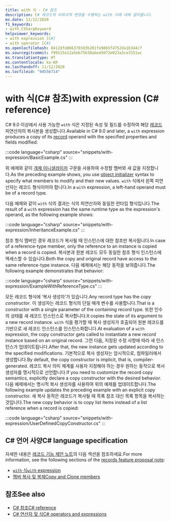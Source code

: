 ```yaml
---
title: with 식 - C# 참조
description: C# 레코드의 비파괴적 변경을 수행하는 with 식에 대해 알아봅니다.
ms.date: 11/12/2020
f1_keywords:
- with_CSharpKeyword
helpviewer_keywords:
- with expression [C#]
- with operator [C#]
ms.openlocfilehash: 8412dfe8663703d3b201fe98b5f4752da1b344cf
ms.sourcegitcommit: f99115e12a5eb75638abe45072e023a3ce3351ac
ms.translationtype: HT
ms.contentlocale: ko-KR
ms.lasthandoff: 11/12/2020
ms.locfileid: "94556714"
---
```

# <a name="with-expression-c-reference"></a><span data-ttu-id="3041d-103">with 식(C# 참조)</span><span class="sxs-lookup"><span data-stu-id="3041d-103">with expression (C# reference)</span></span>

<span data-ttu-id="3041d-104">C# 9.0 이상에서 사용 가능한 `with` 식은 지정된 속성 및 필드를 수정하여 해당 [레코드](../../whats-new/csharp-9.md#record-types) 피연산자의 복사본을 생성합니다.</span><span class="sxs-lookup"><span data-stu-id="3041d-104">Available in C# 9.0 and later, a `with` expression produces a copy of its [record](../../whats-new/csharp-9.md#record-types) operand with the specified properties and fields modified:</span></span>

:::code language="csharp" source="snippets/with-expression/BasicExample.cs" :::

<span data-ttu-id="3041d-105">위 예제와 같이 [개체 이니셜라이저](../../programming-guide/classes-and-structs/object-and-collection-initializers.md) 구문을 사용하여 수정할 멤버와 새 값을 지정합니다.</span><span class="sxs-lookup"><span data-stu-id="3041d-105">As the preceding example shows, you use [object initializer](../../programming-guide/classes-and-structs/object-and-collection-initializers.md) syntax to specify what members to modify and their new values.</span></span> <span data-ttu-id="3041d-106">`with` 식에서 왼쪽 피연산자는 레코드 형식이어야 합니다.</span><span class="sxs-lookup"><span data-stu-id="3041d-106">In a `with` expression, a left-hand operand must be of a record type.</span></span>

<span data-ttu-id="3041d-107">다음 예제와 같이 `with` 식의 결과는 식의 피연산자와 동일한 런타임 형식입니다.</span><span class="sxs-lookup"><span data-stu-id="3041d-107">The result of a `with` expression has the same runtime type as the expression's operand, as the following example shows:</span></span>

:::code language="csharp" source="snippets/with-expression/InheritanceExample.cs" :::

<span data-ttu-id="3041d-108">참조 형식 멤버인 경우 레코드가 복사될 때 인스턴스에 대한 참조만 복사됩니다.</span><span class="sxs-lookup"><span data-stu-id="3041d-108">In case of a reference-type member, only the reference to an instance is copied when a record is copied.</span></span> <span data-ttu-id="3041d-109">복사본과 원본 레코드 모두 동일한 참조 형식 인스턴스에 액세스할 수 있습니다.</span><span class="sxs-lookup"><span data-stu-id="3041d-109">Both the copy and original record have access to the same reference-type instance.</span></span> <span data-ttu-id="3041d-110">다음 예제에서는 해당 동작을 보여줍니다.</span><span class="sxs-lookup"><span data-stu-id="3041d-110">The following example demonstrates that behavior:</span></span>

:::code language="csharp" source="snippets/with-expression/ExampleWithReferenceType.cs" :::

<span data-ttu-id="3041d-111">모든 레코드 형식에 ‘복사 생성자’가 있습니다.</span><span class="sxs-lookup"><span data-stu-id="3041d-111">Any record type has the *copy constructor*.</span></span> <span data-ttu-id="3041d-112">이 생성자는 레코드 형식의 단일 매개 변수를 사용합니다.</span><span class="sxs-lookup"><span data-stu-id="3041d-112">That is a constructor with a single parameter of the containing record type.</span></span> <span data-ttu-id="3041d-113">또한 인수의 상태를 새 레코드 인스턴스로 복사합니다.</span><span class="sxs-lookup"><span data-stu-id="3041d-113">It copies the state of its argument to a new record instance.</span></span> <span data-ttu-id="3041d-114">`with` 식을 평가할 때 복사 생성자가 호출되어 원본 레코드를 기반으로 새 레코드 인스턴스를 인스턴스화합니다.</span><span class="sxs-lookup"><span data-stu-id="3041d-114">At evaluation of a `with` expression, the copy constructor gets called to instantiate a new record instance based on an original record.</span></span> <span data-ttu-id="3041d-115">그런 다음, 지정된 수정 사항에 따라 새 인스턴스가 업데이트됩니다.</span><span class="sxs-lookup"><span data-stu-id="3041d-115">After that, the new instance gets updated according to the specified modifications.</span></span> <span data-ttu-id="3041d-116">기본적으로 복사 생성자는 암시적으로, 컴파일러에서 생성합니다.</span><span class="sxs-lookup"><span data-stu-id="3041d-116">By default, the copy constructor is implicit, that is, compiler-generated.</span></span> <span data-ttu-id="3041d-117">레코드 복사 의미 체계를 사용자 지정해야 하는 경우 원하는 동작으로 복사 생성자를 명시적으로 선언합니다.</span><span class="sxs-lookup"><span data-stu-id="3041d-117">If you need to customize the record copy semantics, explicitly declare a copy constructor with the desired behavior.</span></span> <span data-ttu-id="3041d-118">다음 예제에서는 명시적 복사 생성자를 사용하여 위의 예제를 업데이트합니다.</span><span class="sxs-lookup"><span data-stu-id="3041d-118">The following example updates the preceding example with an explicit copy constructor.</span></span> <span data-ttu-id="3041d-119">새 복사 동작은 레코드가 복사될 때 목록 참조 대신 목록 항목을 복사하는 것입니다.</span><span class="sxs-lookup"><span data-stu-id="3041d-119">The new copy behavior is to copy list items instead of a list reference when a record is copied:</span></span>

:::code language="csharp" source="snippets/with-expression/UserDefinedCopyConstructor.cs" :::

## <a name="c-language-specification"></a><span data-ttu-id="3041d-120">C# 언어 사양</span><span class="sxs-lookup"><span data-stu-id="3041d-120">C# language specification</span></span>

<span data-ttu-id="3041d-121">자세한 내용은 [레코드 기능 제안 노트](~/_csharplang/proposals/csharp-9.0/records.md)의 다음 섹션을 참조하세요.</span><span class="sxs-lookup"><span data-stu-id="3041d-121">For more information, see the following sections of the [records feature proposal note](~/_csharplang/proposals/csharp-9.0/records.md):</span></span>

- [<span data-ttu-id="3041d-122">`with` 식</span><span class="sxs-lookup"><span data-stu-id="3041d-122">`with` expression</span></span>](~/_csharplang/proposals/csharp-9.0/records.md#with-expression)
- [<span data-ttu-id="3041d-123">멤버 복사 및 복제</span><span class="sxs-lookup"><span data-stu-id="3041d-123">Copy and Clone members</span></span>](~/_csharplang/proposals/csharp-9.0/records.md#copy-and-clone-members)

## <a name="see-also"></a><span data-ttu-id="3041d-124">참조</span><span class="sxs-lookup"><span data-stu-id="3041d-124">See also</span></span>

- [<span data-ttu-id="3041d-125">C# 참조</span><span class="sxs-lookup"><span data-stu-id="3041d-125">C# reference</span></span>](../index.md)
- [<span data-ttu-id="3041d-126">C# 연산자 및 식</span><span class="sxs-lookup"><span data-stu-id="3041d-126">C# operators and expressions</span></span>](index.md)
